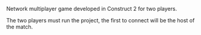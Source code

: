 Network multiplayer game developed in Construct 2 for two players.

The two players must run the project, the first to connect will be the host of the match.
